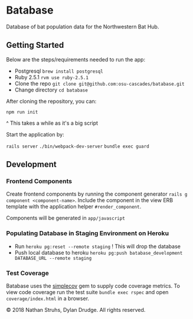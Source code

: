 # Batabase

Database of bat population data for the Northwestern Bat Hub.

## Getting Started

Below are the steps/requirements needed to run the app:
* Postgresql `brew install postgresql`
* Ruby 2.5.1 `rvm use ruby-2.5.1`
* Clone the repo `git clone git@github.com:osu-cascades/batabase.git`
* Change directory `cd batabase`

After cloning the repository, you can:

`npm run init`

^ This takes a while as it's a big script

Start the application by:

`rails server`
`./bin/webpack-dev-server`
`bundle exec guard`

## Development

### Frontend Components

Create frontend components by running the component generator `rails g component <component-name>`. Include the component in the view ERB template with the application helper `#render_component`.

Components will be generated in `app/javascript`

### Populating Database in Staging Environment on Heroku

* Run `heroku pg:reset --remote staging` ! This will drop the database
* Push local database to heroku `heroku pg:push batabase_development DATABASE_URL --remote staging`

### Test Coverage

Batabase uses the [simplecov](https://github.com/colszowka/simplecov) gem to supply code coverage metrics. To view code coverage run the test suite `bundle exec rspec` and open `coverage/index.html` in a browser.

&copy; 2018 Nathan Struhs, Dylan Drudge. All rights reserved.
